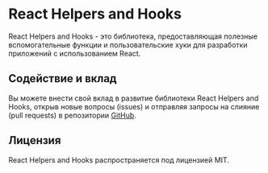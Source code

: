 # React Helpers and Hooks
React Helpers and Hooks - это библиотека, предоставляющая полезные вспомогательные функции и пользовательские хуки
для разработки приложений с использованием React.

## Содействие и вклад
Вы можете внести свой вклад в развитие библиотеки React Helpers and Hooks, открыв новые вопросы (issues) и отправляя 
запросы на слияние (pull requests) в репозитории [GitHub](https://github.com/meVarensev/react-helpers-and-hooks.git).

## Лицензия
React Helpers and Hooks распространяется под лицензией MIT.
